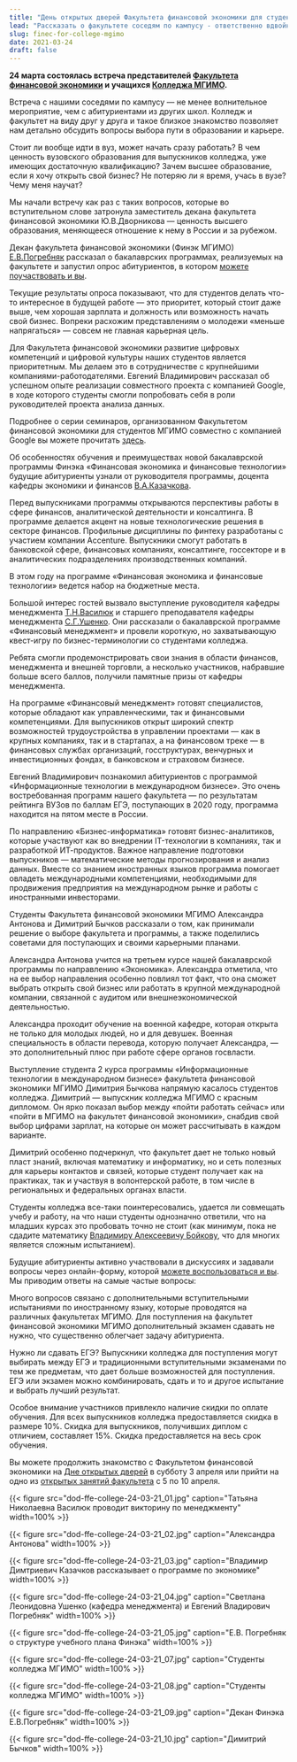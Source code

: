 ```yaml
---
title: "День открытых дверей Факультета финансовой экономики для студентов Колледжа МГИМО"
lead: "Рассказать о факультете соседям по кампусу - ответственно вдвойне!"
slug: finec-for-college-mgimo
date: 2021-03-24
draft: false
---
```


**24 марта состоялась встреча представителей [Факультета финансовой экономики](https://odin.mgimo.ru/fakultet-finansovoj-ekonomiki) и учащихся [Колледжа МГИМО](https://college.mgimo.ru/).**

Встреча с нашими соседями по кампусу — не менее волнительное мероприятие, чем с абитуриентами из других школ. Колледж и факультет на виду друг у друга и такое близкое знакомство позволяет нам детально обсудить вопросы выбора пути в образовании и карьере.

Стоит ли вообще идти в вуз, может начать сразу работать? В чем ценность вузовского образования для выпускников колледжа, уже имеющих достаточную квалификацию? Зачем высшее образование, если я хочу открыть свой бизнес? Не потеряю ли я время, учась в вузе? Чему меня научат?

Мы начали встречу как раз с таких вопросов, которые во вступительном слове затронула заместитель декана факультета финансовой экономики Ю.В.Дворникова — ценность высшего образования, меняющееся отношение к нему в России и за рубежом.

Декан факультета финансовой экономики (Финэк МГИМО) [Е.В.Погребняк](https://mgimo.ru/people/pogrebnyak/) рассказал о бакалаврских программах, реализуемых на факультете и запустил опрос абитуриентов, в котором [можете поучаствовать и вы](https://docs.google.com/forms/d/e/1FAIpQLScoANF8BQzLt3XDirx9o7mpdCe-7_ovcnZDeUvszyXycnC7ZQ/viewform).

Текущие результаты опроса показывают, что для студентов делать что-то интересное в будущей работе — это приоритет, который стоит даже выше, чем хорошая зарплата и должность или возможность начать свой бизнес. Вопреки расхожим представлениям о молодежи «меньше напрягаться» — совсем не главная карьерная цель.

Для Факультета финансовой экономики развитие цифровых компетенций и цифровой культуры наших студентов является приоритетным. Мы делаем это в сотрудничестве с крупнейшими компаниями-работодателями. Евгений Владимирович рассказал об успешном опыте реализации совместного проекта с компанией Google, в ходе которого студенты смогли попробовать себя в роли руководителей проекта анализа данных.

Подробнее о серии семинаров, организованном Факультетом финансовой экономики для студентов МГИМО совместно с компанией Google вы можете прочитать [здесь](https://mgimo.ru/about/news/main/seminar-magiya-i-realnost-mashinnogo-obucheniya-finek-mgimo-i-google/).

Об особенностях обучения и преимуществах новой бакалаврской программы Финэка «Финансовая экономика и финансовые технологии» будущие абитуриенты узнали от руководителя программы, доцента кафедры экономики и финансов [В.А.Казачкова](https://mgimo.ru/people/kazachkov/).

Перед выпускниками программы открываются перспективы работы в сфере финансов, аналитической деятельности и консалтинга. В программе делается акцент на новые технологические решения в секторе финансов. Профильные дисциплины по финтеху разработаны с участием компании Accenture. Выпускники смогут работать в банковской сфере, финансовых компаниях, консалтинге, госсекторе и в аналитических подразделениях производственных компаний.

В этом году на программе «Финансовая экономика и финансовые технологии» ведется набор на бюджетные места.

Большой интерес гостей вызвало выступление руководителя кафедры менеджмента [Т.Н.Василюк](https://mgimo.ru/people/vasilyuk/) и старшего преподавателя кафедры менеджмента [С.Г.Ушенко](https://mgimo.ru/people/ushenko/). Они рассказали о бакалаврской программе «Финансовый менеджмент» и провели короткую, но захватывающую квест-игру по бизнес-терминологии со студентами колледжа.

Ребята смогли продемонстрировать свои знания в области финансов, менеджмента и внешней торговли, а несколько участников, набравшие больше всего баллов, получили памятные призы от кафедры менеджмента.

На программе «Финансовый менеджмент» готовят специалистов, которые обладают как управленческими, так и финансовыми компетенциями. Для выпускников открыт широкий спектр возможностей трудоустройства в управлении проектами — как в крупных компаниях, так и в стартапах, а на финансовом треке — в финансовых службах организаций, госструктурах, венчурных и инвестиционных фондах, в банковском и страховом бизнесе.

Евгений Владимирович познакомил абитуриентов с программой «Информационные технологии в международном бизнесе». Это очень востребованная программ нашего факультета — по результатам рейтинга ВУЗов по баллам ЕГЭ, поступающих в 2020 году, программа находится на пятом месте в России.

По направлению «Бизнес-информатика» готовят бизнес-аналитиков, которые участвуют как во внедрении IT-технологии в компаниях, так и разработкой ИТ-продуктов. Важное направление подготовки выпускников — математические методы прогнозирования и анализ данных. Вместе со знанием иностранных языков программа помогает овладеть международными компетенциями, необходимыми для продвижения предприятия на международном рынке и работы с иностранными инвесторами.

Студенты Факультета финансовой экономики МГИМО Александра Антонова и Димитрий Бычков рассказали о том, как принимали решение о выборе факультета и программы, а также поделились советами для поступающих и своими карьерными планами.

Александра Антонова учится на третьем курсе нашей бакалаврской программы по направлению «Экономика». Александра отметила, что на ее выбор направления особенно повлиял тот факт, что она сможет выбрать открыть свой бизнес или работать в крупной международной компании, связанной с аудитом или внешнеэкономической деятельностью.

Александра проходит обучение на военной кафедре, которая открыта не только для молодых людей, но и для девушек. Военная специальность в области перевода, которую получает Александра, — это дополнительный плюс при работе сфере органов госвласти.

Выступление студента 2 курса программы «Информационные технологии в международном бизнесе» факультета финансовой экономики МГИМО Димитрия Бычкова напрямую касалось студентов колледжа. Димитрий — выпускник колледжа МГИМО с красным дипломом. Он ярко показал выбор между «пойти работать сейчас» или «пойти в МГИМО на факультет финансовой экономики», снабдив свой выбор цифрами зарплат, на которые он может рассчитывать в каждом варианте.

Димитрий особенно подчеркнул, что факультет дает не только новый пласт знаний, включая математику и информатику, но и сеть полезных для карьеры контактов и связей, которые студент получает как на практиках, так и участвуя в волонтерской работе, в том числе в региональных и федеральных органах власти.

Студенты колледжа все-таки поинтересовались, удается ли совмещать учебу и работу, на что наши студенты однозначно ответили, что на младших курсах это пробовать точно не стоит (как минимум, пока не сдадите математику [Владимиру Алексеевичу Бойкову](https://mgimo.ru/people/boykov/), что для многих является сложным испытанием).

Будущие абитуриенты активно участвовали в дискуссиях и задавали вопросы через онлайн-форму, которой [можете воспользоваться и вы](https://docs.google.com/forms/d/e/1FAIpQLScoANF8BQzLt3XDirx9o7mpdCe-7_ovcnZDeUvszyXycnC7ZQ/viewform). Мы приводим ответы на самые частые вопросы:

Много вопросов связано с дополнительными вступительными испытаниями по иностранному языку, которые проводятся на различных факультетах МГИМО. Для поступления на факультет финансовой экономики МГИМО дополнительный экзамен сдавать не нужно, что существенно облегчает задачу абитуриента.

Нужно ли сдавать ЕГЭ? Выпускники колледжа для поступления могут выбирать между ЕГЭ и традиционными вступительными экзаменами по тем же предметам, что дает больше возможностей для поступления. ЕГЭ или экзамен можно комбинировать, сдать и то и другое испытание и выбрать лучший результат.

Особое внимание участников привлекло наличие скидки по оплате обучения. Для всех выпускников колледжа предоставляется скидка в размере 10%. Скидка для выпускников, получивших диплом с отличием, составляет 15%. Скидка предоставляется на весь срок обучения.

Вы можете продолжить знакомство с Факультетом финансовой экономики на [Дне открытых дверей](https://odin.mgimo.ru/news/4020-den-otkrytykh-dverej-fakulteta-finansovoj-ekonomiki-2) в субботу 3 апреля или прийти на одно из [открытых занятий факультета](https://odin.mgimo.ru/news/4032-nedelya-otkrytykh-zanyatij-fakulteta-finansovoj-ekonomiki) с 5 по 10 апреля.

{{< figure src="dod-ffe-college-24-03-21_01.jpg" caption="Татьяна Николаевна Василюк проводит викторину по менеджменту" width=100% >}}

{{< figure src="dod-ffe-college-24-03-21_02.jpg" caption="Александра Антонова" width=100% >}}

{{< figure src="dod-ffe-college-24-03-21_03.jpg" caption="Владимир Димтриевич Казачков рассказывает о программе по экономике" width=100% >}}

{{< figure src="dod-ffe-college-24-03-21_04.jpg" caption="Светлана Леонидовна Ушенко (кафедра менеджмента) и Евгений Владирович Погребняк" width=100% >}}

{{< figure src="dod-ffe-college-24-03-21_05.jpg" caption="Е.В. Погребняк о структуре учебного плана Финэка" width=100% >}}

<!--{{< figure src="dod-ffe-college-24-03-21_06.jpg" width=100% >}} -->

{{< figure src="dod-ffe-college-24-03-21_07.jpg" caption="Студенты колледжа МГИМО" width=100% >}}

{{< figure src="dod-ffe-college-24-03-21_08.jpg" caption="Студенты колледжа МГИМО" width=100% >}}

{{< figure src="dod-ffe-college-24-03-21_09.jpg" caption="Декан Финэка Е.В.Погребняк" width=100% >}}

{{< figure src="dod-ffe-college-24-03-21_10.jpg" caption="Димитрий Бычков" width=100% >}}
